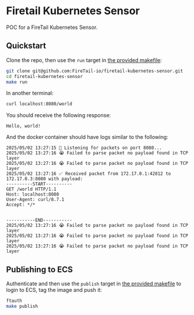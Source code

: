 # Firetail Kubernetes Sensor

POC for a FireTail Kubernetes Sensor.



## Quickstart

Clone the repo, then use the `run` target in [the provided makefile](./Makefile):

```bash
git clone git@github.com:FireTail-io/firetail-kubernetes-sensor.git
cd firetail-kubernetes-sensor
make run
```

In another terminal:

```bash
curl localhost:8080/world
```

You should receive the following response:

```
Hello, world!
```

And the docker container should have logs similar to the following:

```text
2025/05/02 13:27:15 🧐 Listening for packets on port 8080...
2025/05/02 13:27:16 😭 Failed to parse packet no payload found in TCP layer
2025/05/02 13:27:16 😭 Failed to parse packet no payload found in TCP layer
2025/05/02 13:27:16 ✅ Received packet from 172.17.0.1:42812 to 172.17.0.3:8080 with payload:
----------START----------
GET /world HTTP/1.1
Host: localhost:8080
User-Agent: curl/8.7.1
Accept: */*


-----------END-----------
2025/05/02 13:27:16 😭 Failed to parse packet no payload found in TCP layer
2025/05/02 13:27:16 😭 Failed to parse packet no payload found in TCP layer
2025/05/02 13:27:16 😭 Failed to parse packet no payload found in TCP layer
```



## Publishing to ECS

Authenticate and then use the `publish` target in [the provided makefile](./Makefile) to login to ECS, tag the image and push it:

```bash
ftauth
make publish
```

